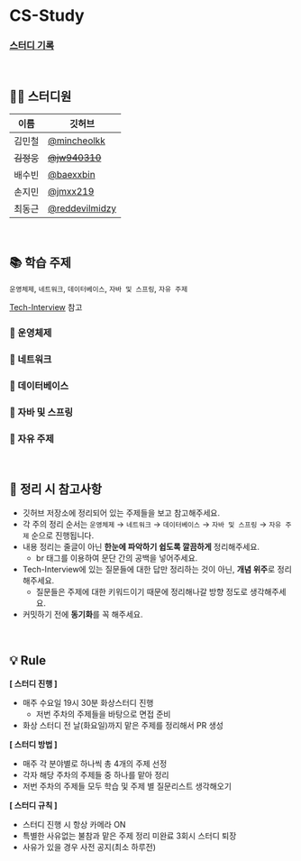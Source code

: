 # CS-Study

### [스터디 기록](https://jmxx219.notion.site/CS-c23e84f06df542e7a0233192fc517c46)

<br/>

## 👨‍💻 스터디원
|이름|깃허브|
|------|---|
|김민철|[@mincheolkk](https://github.com/mincheolkk)|
|~~김정웅~~|~~[@jw940310](https://github.com/jw940310)~~|
|배수빈|[@baexxbin](https://github.com/baexxbin)|
|손지민|[@jmxx219](https://github.com/jmxx219)|
|최동근|[@reddevilmidzy](https://github.com/reddevilmidzy)|

<br/>

## 📚 학습 주제
`운영체제`, `네트워크`, `데이터베이스`, `자바 및 스프링`, `자유 주제`

[Tech-Interview](https://github.com/VSFe/Tech-Interview) 참고

### 📌 운영체제
### 📌 네트워크
### 📌 데이터베이스
### 📌 자바 및 스프링
### 📌 자유 주제

<br/>

## 💫 정리 시 참고사항
* 깃허브 저장소에 정리되어 있는 주제들을 보고 참고해주세요.
* 각 주의 정리 순서는 `운영체제` → `네트워크` → `데이터베이스` → `자바 및 스프링` → `자유 주제` 순으로 진행됩니다.
* 내용 정리는 줄글이 아닌 **한눈에 파악하기 쉽도록 깔끔하게** 정리해주세요. 
	* br 태그를 이용하여 문단 간의 공백을 넣어주세요. 
* Tech-Interview에 있는 질문들에 대한 답만 정리하는 것이 아닌, **개념 위주**로 정리해주세요.
	* 질문들은 주제에 대한 키워드이기 때문에 정리해나갈 방향 정도로 생각해주세요.
* 커밋하기 전에 **동기화**를 꼭 해주세요.

<br/>

## 💡 Rule

**[ 스터디 진행 ]**
- 매주 수요일 19시 30분 화상스터디 진행
    - 저번 주차의 주제들을 바탕으로 면접 준비
- 화상 스터디 전 날(화요일)까지 맡은 주제를 정리해서 PR 생성

**[ 스터디 방법 ]**
- 매주 각 분야별로 하나씩 총 4개의 주제 선정
- 각자 해당 주차의 주제들 중 하나를 맡아 정리
- 저번 주차의 주제들 모두 학습 및 주제 별 질문리스트 생각해오기

**[ 스터디 규칙 ]**
- 스터디 진행 시 항상 카메라 ON
- 특별한 사유없는 불참과 맡은 주제 정리 미완료 3회시 스터디 퇴장
- 사유가 있을 경우 사전 공지(최소 하루전)
